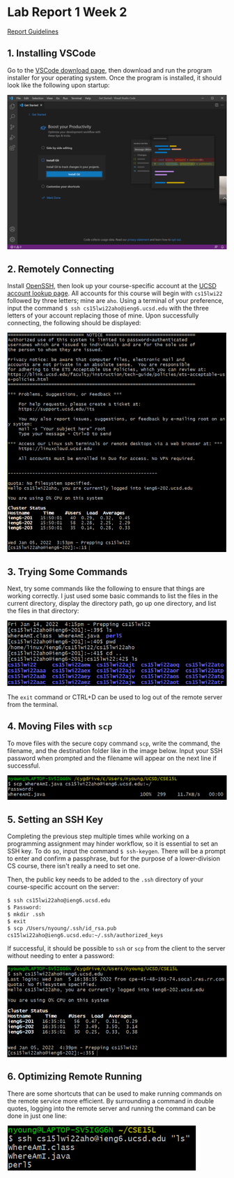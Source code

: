 # Lab Report 1 Week 2

[Report Guidelines](https://ucsd-cse15l-w22.github.io/week/week2/#week-2-lab-report)

## 1. Installing VSCode
Go to the [VSCode download page](https://code.visualstudio.com/download), then download and run the program installer for your operating system. Once the program is installed, it should look like the following upon startup:

![vscode](Images/vscode.png)

## 2. Remotely Connecting
Install [OpenSSH](https://docs.microsoft.com/en-us/windows-server/administration/openssh/openssh_install_firstuse), then look up your course-specific account at the [UCSD account lookup page](https://sdacs.ucsd.edu/~icc/index.php). All accounts for this course will begin with `cs15lwi22` followed by three letters; mine are `aho`. Using a terminal of your preference, input the command `$ ssh cs15lwi22aho@ieng6.ucsd.edu` with the three letters of your account replacing those of mine. Upon successfully connecting, the following should be displayed:

![remote-connect](remote-connect.png)

## 3. Trying Some Commands
Next, try some commands like the following to ensure that things are working correctly. I just used some basic commands to list the files in the current directory, display the directory path, go up one directory, and list the files in that directory:

![example-commands](example-commands.PNG)

The `exit` command or CTRL+D can be used to log out of the remote server from the terminal.

## 4. Moving Files with `scp`
To move files with the secure copy command `scp`, write the command, the filename, and the destination folder like in the image below. Input your SSH password when prompted and the filename will appear on the next line if successful.

![secure-copy](secure-copy.png)

## 5. Setting an SSH Key
Completing the previous step multiple times while working on a programming assignment may hinder workflow, so it is essential to set an SSH key. To do so, input the command `$ ssh-keygen`. There will be a prompt to enter and confirm a passphrase, but for the purpose of a lower-division CS course, there isn't really a need to set one.

Then, the public key needs to be added to the `.ssh` directory of your course-specific account on the server:
```
$ ssh cs15lwi22aho@ieng6.ucsd.edu
$ Password:
$ mkdir .ssh
$ exit
$ scp /Users/nyoung/.ssh/id_rsa.pub cs15lwi22aho@ieng6.ucsd.edu:~/.ssh/authorized_keys
```

If successful, it should be possible to `ssh` or `scp` from the client to the server without needing to enter a password:

![ssh-proof](ssh-proof.png)

## 6. Optimizing Remote Running
There are some shortcuts that can be used to make running commands on the remote service more efficient. By surrounding a command in double quotes, logging into the remote server and running the command can be done in just one line:

![optimizing-remote](optimizing-remote.PNG)
